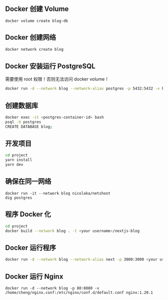 ## Docker 创建 Volume
```shell
docker volume create blog-db
```

## Docker 创建网络
```bash
docker network create blog
```

## Docker 安装运行 PostgreSQL
需要使用 root 权限！否则无法访问 docker volume！
```bash
docker run -d --network blog --network-alias postgres -p 5432:5432 -v blog-db:/var/lib/postgresql/data -e POSTGRES_PASSWORD=123456 postgres:13.3
```

## 创建数据库
```bash
docker exec -it <postgres-container-id> bash
psql -U postgres
CREATE DATABASE blog;
```

## 开发项目
```bash
cd project
yarn install
yarn dev
```

## 确保在同一网络
```shell
docker run -it --network blog nicolaka/netshoot
dig postgres
```

## 程序 Docker 化
```bash
cd project
docker build --network blog . -t <your username>/nextjs-blog
```

## Docker 运行程序
```bash
docker run -d --network blog --network-alias next -p 3000:3000 <your username>/nextjs-blog
```

## Docker 运行 Nginx
```shell
docker run -d --network blog -p 80:8080 -v /home/cheng/nginx.conf:/etc/nginx/conf.d/default.conf nginx:1.20.1
```